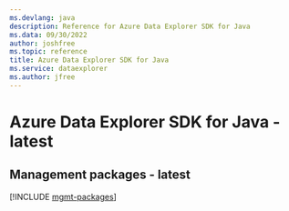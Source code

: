 ```yaml
---
ms.devlang: java
description: Reference for Azure Data Explorer SDK for Java
ms.data: 09/30/2022
author: joshfree
ms.topic: reference
title: Azure Data Explorer SDK for Java
ms.service: dataexplorer
ms.author: jfree
---
```

# Azure Data Explorer SDK for Java - latest

## Management packages - latest
[!INCLUDE [mgmt-packages](data-explorer-mgmt-index.md)]